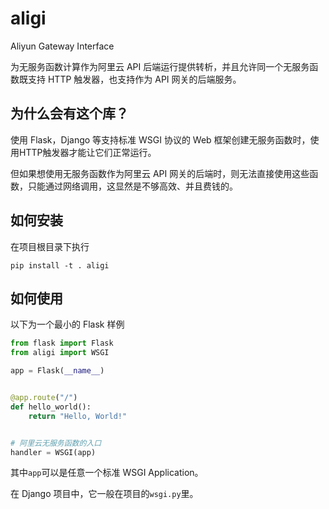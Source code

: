 # aligi

Aliyun Gateway Interface

为无服务函数计算作为阿里云 API 后端运行提供转析，并且允许同一个无服务函数既支持 HTTP 触发器，也支持作为 API 网关的后端服务。

## 为什么会有这个库？

使用 Flask，Django 等支持标准 WSGI 协议的 Web 框架创建无服务函数时，使用HTTP触发器才能让它们正常运行。

但如果想使用无服务函数作为阿里云 API 网关的后端时，则无法直接使用这些函数，只能通过网络调用，这显然是不够高效、并且费钱的。

## 如何安装

在项目根目录下执行

```
pip install -t . aligi
```

## 如何使用

以下为一个最小的 Flask 样例

```python
from flask import Flask
from aligi import WSGI

app = Flask(__name__)


@app.route("/")
def hello_world():
    return "Hello, World!"


# 阿里云无服务函数的入口
handler = WSGI(app)
```

其中`app`可以是任意一个标准 WSGI Application。

在 Django 项目中，它一般在项目的`wsgi.py`里。
